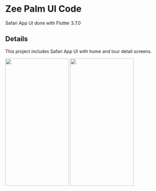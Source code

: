 # Zee Palm UI Code

Safari App UI done with Flutter 3.7.0

## Details

This project includes Safari App UI with home and tour detail screens.

<img src="https://user-images.githubusercontent.com/128903428/236294571-3f7ab9bd-bb63-4db7-9508-123443374392.png" width="200" height="400" />
<img src="https://user-images.githubusercontent.com/128903428/236294692-9b5ab768-26c9-438e-8123-368e92d2e3a5.png" width="200" height="400" />
